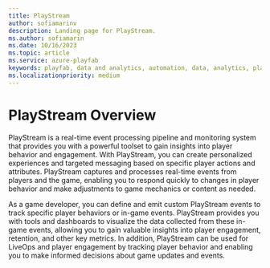 ```yaml
---
title: PlayStream
author: sofiamarinv
description: Landing page for PlayStream.
ms.author: sofiamarin
ms.date: 10/16/2023
ms.topic: article
ms.service: azure-playfab
keywords: playfab, data and analytics, automation, data, analytics, playstream, events
ms.localizationpriority: medium
---
```


# PlayStream Overview

PlayStream is a real-time event processing pipeline and monitoring system that provides you with a powerful toolset to gain insights into player behavior and engagement. With PlayStream, you can create personalized experiences and targeted messaging based on specific player actions and attributes. PlayStream captures and processes real-time events from players and the game, enabling you to respond quickly to changes in player behavior and make adjustments to game mechanics or content as needed.

As a game developer, you can define and emit custom PlayStream events to track specific player behaviors or in-game events. PlayStream provides you with tools and dashboards to visualize the data collected from these in-game events, allowing you to gain valuable insights into player engagement, retention, and other key metrics. In addition, PlayStream can be used for LiveOps and player engagement by tracking player behavior and enabling you to make informed decisions about game updates and events.